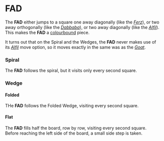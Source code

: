 # FAD

The **FAD** either jumps to a square one away diagonally
(like the [*Ferz*](ferz.html)), or two away orthogonally
(like the [*Dabbaba*](dabbaba.html)), or two away
diagonally (like the [*Alfil*](alfil.html)). This makes the
**FAD** a [colourbound](#wiki:Glossary_of_chess#Colorbound) piece.

It turns out that on the Spiral and the Wedges, the **FAD** never 
makes use of its [*Alfil*](alfil.html) move option, so it moves
exactly in the same was as the [*Goat*](goat.html).

### Spiral

The **FAD** follows the spiral, but it visits only every second square.

### Wedge

#### Folded

THe **FAD** follows the Folded Wedge, visiting every second square.

#### Flat

The **FAD** fills half the board, row by row, visiting every second
square. Before reaching the left side of the board, a small side step
is taken.
